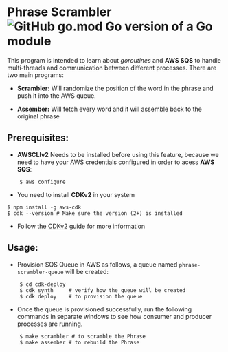 # **Phrase Scrambler** ![GitHub go.mod Go version of a Go module](https://img.shields.io/github/go-mod/go-version/gomods/athens.svg)



This program is intended to learn about *goroutines* and **AWS SQS** to handle multi-threads and communication between different processes.
There are two main programs:

- **Scrambler:** Will randomize the position of the word in the phrase and push it into the AWS queue.

- **Assember:** Will fetch every word and it will assemble back to the original phrase

## **Prerequisites:**

- **AWSCLIv2** Needs to be installed before using this feature, because we need to have your AWS credentials configured in order to acess **AWS SQS**:

```shell
	$ aws configure
```

- You need to install **CDKv2** in your system

```shell
$ npm install -g aws-cdk
$ cdk --version # Make sure the version (2+) is installed
```

- Follow the [CDKv2](https://docs.aws.amazon.com/cdk/v2/guide/getting_started.html) guide for more information

## **Usage:**

- Provision SQS Queue in AWS as follows, a queue named `phrase-scrambler-queue` will be created:

```shell
	$ cd cdk-deploy 
	$ cdk synth 	# verify how the queue will be created
	$ cdk deploy	# to provision the queue
```

- Once the queue is provisioned successfully, run the following commands in separate windows to see how consumer and producer processes are running.

```shell
	$ make scrambler # to scramble the Phrase
	$ make assember # to rebuild the Phrase
```

